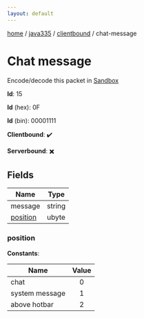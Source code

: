 ```yaml
---
layout: default
---
```


[home](/)  /  [java335](/protocol/java335)  /  [clientbound](/protocol/java335/clientbound)  /  chat-message

# Chat message

Encode/decode this packet in [Sandbox](../../../sandbox/java335#Clientbound.ChatMessage)

**Id**: 15

**Id** (hex): 0F

**Id** (bin): 00001111

**Clientbound**: ✔️

**Serverbound**: ✖️

## Fields

Name | Type
---|---
message | string
[position](#position) | ubyte

### position

**Constants**:

Name | Value
---|:---:
chat | 0
system message | 1
above hotbar | 2
